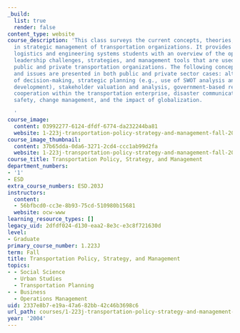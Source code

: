 ```yaml
---
_build:
  list: true
  render: false
content_type: website
course_description: 'This class surveys the current concepts, theories, and issues
  in strategic management of transportation organizations. It provides transportation
  logistics and engineering systems students with an overview of the operating context,
  leadership challenges, strategies, and management tools that are used in today''s
  public and private transportation organizations. The following concepts, tools,
  and issues are presented in both public and private sector cases: alternative models
  of decision-making, strategic planning (e.g., use of SWOT analysis and scenario
  development), stakeholder valuation and analysis, government-based regulation and
  cooperation within the transportation enterprise, disaster communications, systems
  safety, change management, and the impact of globalization.

  '
course_image:
  content: 03992277-6124-dfdf-6774-da232244ba81
  website: 1-223j-transportation-policy-strategy-and-management-fall-2004
course_image_thumbnail:
  content: 37b65dda-0da6-3271-2cd4-ccc1ab99d2fa
  website: 1-223j-transportation-policy-strategy-and-management-fall-2004
course_title: Transportation Policy, Strategy, and Management
department_numbers:
- '1'
- ESD
extra_course_numbers: ESD.203J
instructors:
  content:
  - 56bfbcd0-cc3e-8b93-75cd-510980b15681
  website: ocw-www
learning_resource_types: []
legacy_uid: 2dfdf024-d130-eaa2-8e3c-e3c8f721630d
level:
- Graduate
primary_course_number: 1.223J
term: Fall
title: Transportation Policy, Strategy, and Management
topics:
- - Social Science
  - Urban Studies
  - Transportation Planning
- - Business
  - Operations Management
uid: 2337e8b7-e19a-47a6-82bb-42c46b3698c6
url_path: courses/1-223j-transportation-policy-strategy-and-management-fall-2004
year: '2004'
---
```

